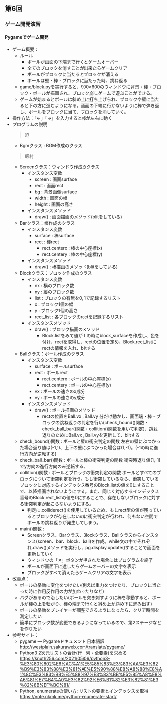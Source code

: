 ## 第6回
### ゲーム開発演習
#### Pygameでゲーム開発
-  ゲーム概要：
    - ルール
        - ボールが画面の下端まで行くとゲームオーバー
        - 全てのブロックを消すことが出来たらゲームクリア
        - ボールがブロックに当たるとブロックが消える
        - ボールは壁・棒・ブロックに当たった時、跳ね返る
    - game/block.pyを実行すると、900×600のウィンドウに背景・棒・ブロック・ボールが描画され、ブロック崩しゲームで遊ぶことができる。
    - ゲームが始まるとボールは斜め上に打ち上げられ、ブロックや壁に当たると下の方に進むようになる。画面の下端に行かないように棒で弾き返し、ボールをブロックに当て、ブロックを消していく。
-  操作方法：「←」「→」を入力すると棒が左右に動く
-  プログラムの説明
    >迫
    - Bgmクラス : BGM作成のクラス  
    >飯村
    - Screenクラス：ウィンドウ作成のクラス
         - インスタンス変数
             - screen : 画面surface
             - rect : 画面rect
             - bg : 背景画像surface
             - width : 画面の幅
             - height : 画面の高さ
         - インスタンスメソッド
             - draw() : 画面描画のメソッド(blitをしている)
    - Barクラス：棒作成のクラス
         - インスタンス変数
             - surface : 棒surface
             - rect : 棒rect
                 - rect.centerx : 棒の中心座標(x)
                 - rect.centery : 棒の中心座標(y)
         - インスタンスメソッド
             - draw() : 棒描画のメソッド(blitをしている)
    - Blockクラス：ブロック作成のクラス
         - インスタンス変数
             - nx : 横のブロック数
             - ny : 縦のブロック数
             - list : ブロックの有無を0, 1で記録するリスト
             - x : ブロック1個の幅
             - y : ブロック1個の高さ
             - rect_list : 各ブロックのrectを記録するリスト
         - インスタンスメソッド
             - draw() : ブロック描画のメソッド
                 - Block.listをみて値が１の時にblock_surfaceを作成し、色を付け、rectを取得し、rectの位置を定め、Block.rect_listにrectの情報を入れ、blitする
    - Ballクラス：ボール作成のクラス
         - インスタンス変数
             - surface : ボールsurface
             - rect : ボールrect
                 - rect.centerx : ボールの中心座標(x)
                 - rect.centery : ボールの中心座標(y)
             - vx : ボールの速さのx成分
             - vy : ボールの速さのy成分
         - インスタンスメソッド
             - draw() : ボール描画のメソッド
                 - rectの位置をBall.vx , Ball.vy 分だけ動かし、画面端・棒・ブロックの跳ね返りの判定を行い(check_bound()関数・check_ball_bar()関数・collition()関数を用いて判定)、跳ね返りのためにBall.vx , Ball.vyを更新して、blitする
     - check_bound()関数 : ボールと壁の衝突判定の関数
     左右の壁にぶつかった場合返り値は(-1,1)、上下の壁にぶつかった場合は(1,-1)。(-1の時に進行方向が逆転する)
     - check_ball_bar()関数 : ボールと棒の衝突判定の関数
     衝突時返り値(1,-1)でy方向の進行方向のみ逆転する。
     - collition()関数 : ボールとブロックの衝突判定の関数
     ボールとすべてのブロックについて衝突判定を行う。もし衝突しているなら、衝突しているブロックに対応するインデックス番号のBlock.listの値を0にすることで、以降描画されないようにする。また、同じく対応するインデックス番号のBlock.rect_listの値を0にすることで、存在しないブロックに対する衝突判定が起こらないようにする。
         - 判定に.colliderect()を使用しているため、もしrect型の値が残っているとブロックが存在しないのに衝突判定が行われ、何もない空間でボールの跳ね返りが発生してしまう。
     - main()関数 : 
         - Screenクラス、Barクラス、Blockクラス、Ballクラスからインスタンス(screen、bar、block、ball)を作成。while文の中でそれぞれ.draw()メソッドを実行し、pg.display.update()することで画面を更新していく
         - ウィンドウの「✕」ボタンが押された場合にはプログラムを終了
         - ボールが画面下に達したらゲームオーバーの文字を表示
         - ブロックがすべて消えたらゲームクリアの文字を表示
-  改善点：
     - ボールの挙動に変化をつけたい(例えば重力をつけたり、ブロックに当たった時に作用反作用の力が加わったりなど)
     - バグがあるので治したい(ボールを突き刺すように棒を移動すると、ボールが棒の上を転がり、棒の端まで行くと斜め上か斜め下に進み出す)
     - ボールの挙動をプレイヤーが調整できるようになったら、クリア時間を測定したい
     - 簡単にブロック数が変更できるようになっているので、第2ステージなどを作りたい
-  参考サイト：
     - pygame ― Pygameドキュメント 日本語訳 
     http://westplain.sakuraweb.com/translate/pygame/
     - Python3 2次元リストの合計(行・列・全要素)を求める
     https://knuth256.com/2021/05/06/python3-%E3%80%802%E6%AC%A1%E5%85%83%E3%83%AA%E3%82%B9%E3%83%88%E3%81%AE%E5%90%88%E8%A8%88%E8%A1%8C%E3%83%BB%E5%88%97%E3%83%BB%E5%85%A8%E8%A6%81%E7%B4%A0%E3%82%92%E6%B1%82%E3%82%81%E3%82%8B%EF%BC%81/
     - Python, enumerateの使い方: リストの要素とインデックスを取得
     https://note.nkmk.me/python-enumerate-start/